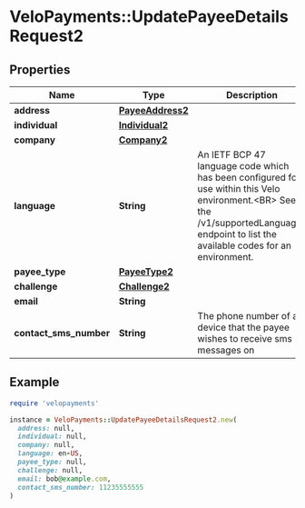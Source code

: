 # VeloPayments::UpdatePayeeDetailsRequest2

## Properties

| Name | Type | Description | Notes |
| ---- | ---- | ----------- | ----- |
| **address** | [**PayeeAddress2**](PayeeAddress2.md) |  | [optional] |
| **individual** | [**Individual2**](Individual2.md) |  | [optional] |
| **company** | [**Company2**](Company2.md) |  | [optional] |
| **language** | **String** | An IETF BCP 47 language code which has been configured for use within this Velo environment.&lt;BR&gt; See the /v1/supportedLanguages endpoint to list the available codes for an environment.  | [optional] |
| **payee_type** | [**PayeeType2**](PayeeType2.md) |  | [optional] |
| **challenge** | [**Challenge2**](Challenge2.md) |  | [optional] |
| **email** | **String** |  | [optional] |
| **contact_sms_number** | **String** | The phone number of a device that the payee wishes to receive sms messages on  | [optional] |

## Example

```ruby
require 'velopayments'

instance = VeloPayments::UpdatePayeeDetailsRequest2.new(
  address: null,
  individual: null,
  company: null,
  language: en-US,
  payee_type: null,
  challenge: null,
  email: bob@example.com,
  contact_sms_number: 11235555555
)
```

